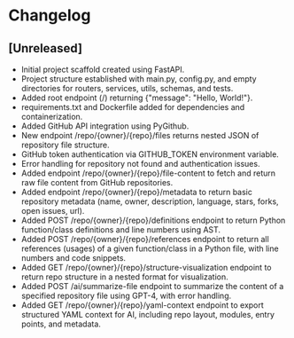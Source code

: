 # Changelog

## [Unreleased]
- Initial project scaffold created using FastAPI.
- Project structure established with main.py, config.py, and empty directories for routers, services, utils, schemas, and tests.
- Added root endpoint (/) returning {"message": "Hello, World!"}.
- requirements.txt and Dockerfile added for dependencies and containerization.
- Added GitHub API integration using PyGithub.
- New endpoint /repo/{owner}/{repo}/files returns nested JSON of repository file structure.
- GitHub token authentication via GITHUB_TOKEN environment variable.
- Error handling for repository not found and authentication issues.
- Added endpoint /repo/{owner}/{repo}/file-content to fetch and return raw file content from GitHub repositories.
- Added endpoint /repo/{owner}/{repo}/metadata to return basic repository metadata (name, owner, description, language, stars, forks, open issues, url).
- Added POST /repo/{owner}/{repo}/definitions endpoint to return Python function/class definitions and line numbers using AST.
- Added POST /repo/{owner}/{repo}/references endpoint to return all references (usages) of a given function/class in a Python file, with line numbers and code snippets.
- Added GET /repo/{owner}/{repo}/structure-visualization endpoint to return repo structure in a nested format for visualization.
- Added POST /ai/summarize-file endpoint to summarize the content of a specified repository file using GPT-4, with error handling.
- Added GET /repo/{owner}/{repo}/yaml-context endpoint to export structured YAML context for AI, including repo layout, modules, entry points, and metadata. 